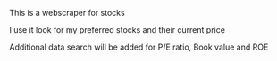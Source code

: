 This is a webscraper for stocks

I use it look for my preferred stocks and their current price

Additional data search will be added for P/E ratio, Book value and ROE